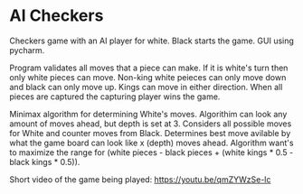 # AI Checkers

Checkers game with an AI player for white.
Black starts the game.
GUI using pycharm.

Program validates all moves that a piece can make. If it is white's turn then only white pieces can move. 
Non-king white peieces can only move down and black can only move up. Kings can move in either direction.
When all pieces are captured the capturing player wins the game. 

Minimax algorithm for determining White's moves. Algorithim can look any amount of moves ahead, but depth is set at 3.
Considers all possible moves for White and counter moves from Black. Determines best move avilable by what the game board 
can look like x (depth) moves ahead. Algorithm want's to maximize the range for (white pieces - black pieces + (white kings * 0.5 - black kings * 0.5)).


Short video of the game being played: https://youtu.be/qmZYWzSe-lc

